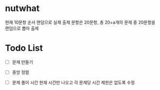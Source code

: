 # nutwhat
현재 10문항 순서 랜덤으로 
실제 출제 문항은 20문항, 총 20+a개의 문제 중 20문항을 랜덤으로 뽑아 출제

# Todo List
- [ ] 문제 만들기
- [ ] 중앙 정렬
- [ ] 문제 풀이 시간 현재 시간만 나오고 각 문제당 시간 제한은 없도록 수정

